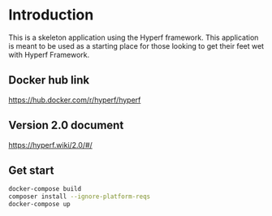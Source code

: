 # Introduction

This is a skeleton application using the Hyperf framework. This application is meant to be used as a starting place for those looking to get their feet wet with Hyperf Framework.

## Docker hub link
https://hub.docker.com/r/hyperf/hyperf

## Version 2.0 document
https://hyperf.wiki/2.0/#/

## Get start
```sh
docker-compose build
composer install --ignore-platform-reqs
docker-compose up
```
